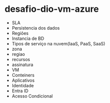 # desafio-dio-vm-azure
- SLA
- Persistencia dos dados
- Regiões
- Instancia de BD
- Tipos de serviço na nuvem(IaaS, PaaS, SaaS)
- zona
- regiao
- recursos
- assinatura
- VM
- Conteiners
- Aplicativos
- Identidade
- Entra ID
- Acesso Condicional
